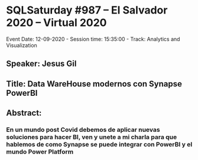 # SQLSaturday #987 –  El Salvador 2020 – Virtual 2020
Event Date: 12-09-2020 - Session time: 15:35:00 - Track: Analytics and Visualization
## Speaker: Jesus Gil
## Title: Data WareHouse modernos con Synapse  PowerBI
## Abstract:
### En un mundo post Covid debemos de aplicar nuevas soluciones para hacer BI, ven y unete a mi charla para que hablemos de como Synapse se puede integrar con PowerBI y el mundo Power Platform
